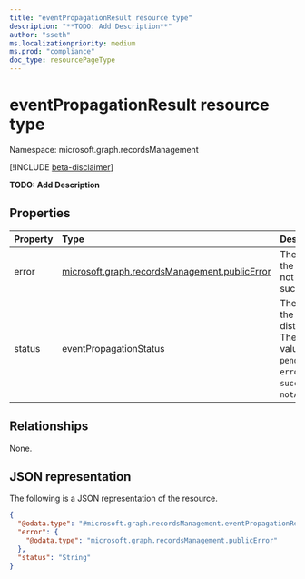 ```yaml
---
title: "eventPropagationResult resource type"
description: "**TODO: Add Description**"
author: "sseth"
ms.localizationpriority: medium
ms.prod: "compliance"
doc_type: resourcePageType
---
```


# eventPropagationResult resource type

Namespace: microsoft.graph.recordsManagement

[!INCLUDE [beta-disclaimer](../../includes/beta-disclaimer.md)]

**TODO: Add Description**

## Properties
|Property|Type|Description|
|:---|:---|:---|
|error|[microsoft.graph.recordsManagement.publicError](../resources/recordsmanagement-synchronization-publicerror.md)|The error if the status is not successful.|
|status|eventPropagationStatus|The Status of the distribution. The possible values are: `pending`, `error`, `success`, `notAvaliable`.|

## Relationships
None.

## JSON representation
The following is a JSON representation of the resource.
<!-- {
  "blockType": "resource",
  "@odata.type": "microsoft.graph.recordsManagement.eventPropagationResult"
}
-->
``` json
{
  "@odata.type": "#microsoft.graph.recordsManagement.eventPropagationResult",
  "error": {
    "@odata.type": "microsoft.graph.recordsManagement.publicError"
  },
  "status": "String"
}
```

